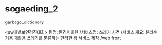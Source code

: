 # sogaeding_2
garbage_dictionary 

<sw개발보안경진대회>
팀명: 환경미화원
/서비스명: 쓰레기 사전
/서비스 개요: 분리수거용 재활용 쓰레기를 분류하는 편리한 웹 서비스 제작 
/web front
